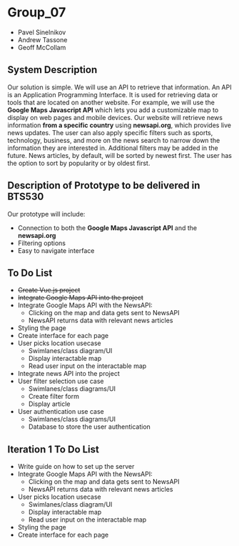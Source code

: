 # Group_07

- Pavel Sinelnikov
- Andrew Tassone
- Geoff McCollam

## System Description

Our solution is simple. We will use an API to retrieve that information. An API is an Application Programming Interface. It is used for retrieving data or tools that are located on another website. For example, we will use the **Google Maps Javascript API** which lets you add a customizable map to display on web pages and mobile devices. Our website will retrieve news information **from a specific country** using **newsapi.org**, which provides live news updates. The user can also apply specific filters such as sports, technology, business, and more on the news search to narrow down the information they are interested in. Additional filters may be added in the future. News articles, by default, will be sorted by newest first. The user has the option to sort by popularity or by oldest first.

## Description of Prototype to be delivered in BTS530

Our prototype will include:

- Connection to both the **Google Maps Javascript API** and the **newsapi.org**
- Filtering options
- Easy to navigate interface

## To Do List

- ~~Create Vue.js project~~
- ~~Integrate Google Maps API into the project~~
- Integrate Google Maps API with the NewsAPI:
  - Clicking on the map and data gets sent to NewsAPI
  - NewsAPI returns data with relevant news articles
- Styling the page
- Create interface for each page
- User picks location usecase
  - Swimlanes/class diagram/UI
  - Display interactable map
  - Read user input on the interactable map
- Integrate news API into the project
- User filter selection use case
  - Swimlanes/class diagrams/UI
  - Create filter form
  - Display article
- User authentication use case
  - Swimlanes/class diagrams/UI
  - Database to store the user authentication

## Iteration 1 To Do List

- Write guide on how to set up the server
- Integrate Google Maps API with the NewsAPI:
  - Clicking on the map and data gets sent to NewsAPI
  - NewsAPI returns data with relevant news articles
- User picks location usecase
  - Swimlanes/class diagram/UI
  - Display interactable map
  - Read user input on the interactable map
- Styling the page
- Create interface for each page

